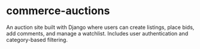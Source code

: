 # commerce-auctions
An auction site built with Django where users can create listings, place bids, add comments, and manage a watchlist. Includes user authentication and category-based filtering.
